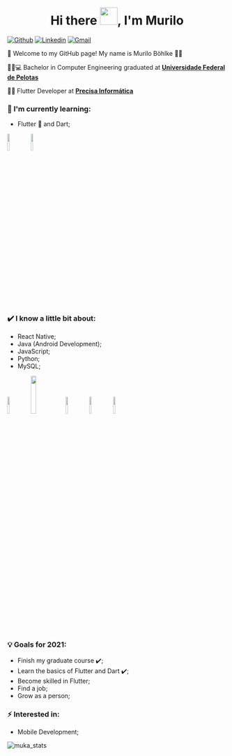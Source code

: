 
<h1 align="center">Hi there <img src="https://github.com/sudnyeshtalekar/sudnyeshtalekar/blob/master/Assets/Hi.gif" width="40px">, I'm Murilo </h1>

[![Github](https://img.shields.io/badge/-Github-000?style=flat&logo=Github&logoColor=white)](https://github.com/murilobohlke)
[![Linkedin](https://img.shields.io/badge/-LinkedIn-blue?style=flat&logo=Linkedin&logoColor=white)](https://www.linkedin.com/in/murilobohlke/)
[![Gmail](https://img.shields.io/badge/-Gmail-c14438?style=flat&logo=Gmail&logoColor=white)](mailto:murilosbohlkefra@gmail.com)

:call_me_hand: Welcome to my GitHub page! My name is Murilo Böhlke :ok_man:

👨‍🎓:computer: Bachelor in Computer Engineering graduated at [**Universidade Federal de Pelotas**](https://portal.ufpel.edu.br/)

:man_technologist: Flutter Developer at [**Precisa Informática**](http://precisa.net.br/)
### 🌱 I'm currently learning:
- Flutter :blue_heart: and Dart;

<code><img width="10%" src="https://www.vectorlogo.zone/logos/flutterio/flutterio-ar21.svg"></code>
<code><img width="10%" src="https://www.vectorlogo.zone/logos/dartlang/dartlang-ar21.svg"></code>

### ✔️ I know a little bit about:
- React Native;
- Java (Android Development);
- JavaScript;
- Python;
- MySQL;

<code><img width="10%" src="https://www.vectorlogo.zone/logos/java/java-ar21.svg"></code>
<code><img width="15%" src="https://www.asapdevelopers.com/wp-content/uploads/2017/11/react-native-banner-1024x300-e1510060053599-1.png"></code>
<code><img width="10%" src="https://www.vectorlogo.zone/logos/javascript/javascript-ar21.svg"></code>
<code><img width="10%" src="https://www.vectorlogo.zone/logos/python/python-ar21.svg"></code>
<code><img width="10%" src="https://www.vectorlogo.zone/logos/mysql/mysql-ar21.svg"></code>

### 💡 Goals for 2021:
- Finish my graduate course ✔️;
- Learn the basics of Flutter and Dart ✔️;
- Become skilled in Flutter;
- Find a job;
- Grow as a person;

### ⚡ Interested in:
- Mobile Development;

![muka_stats](https://github-readme-stats.vercel.app/api?username=murilobohlke&show_icons=true&theme=tokyonight)

